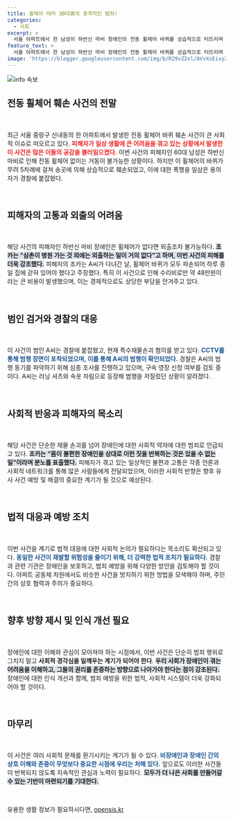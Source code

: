 ```yaml
---
title: 휠체어 테러 30대男의 충격적인 범죄!
categories:
  - 사회
excerpt: >
  서울 아파트에서 한 남성이 하반신 마비 장애인의 전동 휠체어 바퀴를 상습적으로 터뜨리며 논란이 일고 있다. 피해자의 조카는 외출 불가능한 상황이라며 분노의 목소리를 높였다. 과연 이 범죄의 진짜 동기는 무엇일까?
feature_text: >
  서울 아파트에서 한 남성이 하반신 마비 장애인의 전동 휠체어 바퀴를 상습적으로 터뜨리며 논란이 일고 있다. 피해자의 조카는 외출 불가능한 상황이라며 분노의 목소리를 높였다. 과연 이 범죄의 진짜 동기는 무엇일까?
image: 'https://blogger.googleusercontent.com/img/b/R29vZ2xl/AVvXsEixyZcFfHzMRdzZMjFBmAUKJYCLCGyLL1o632UiGVXcaFdKo_bkvkuCioo0uUKlGfBVcT3P84aROyZIXSBEx3Aw5nCQ3pTgDom1WDC4m8eifvWiAmWEEVb4x6G_l8C0QH225ldMjyaFvpxGEBGNO37VmDTDMHGhJPq73UglMfDca1-0aw/s1600/blogspot.png'
---
```


<p><img src="https://blogger.googleusercontent.com/img/b/R29vZ2xl/AVvXsEixyZcFfHzMRdzZMjFBmAUKJYCLCGyLL1o632UiGVXcaFdKo_bkvkuCioo0uUKlGfBVcT3P84aROyZIXSBEx3Aw5nCQ3pTgDom1WDC4m8eifvWiAmWEEVb4x6G_l8C0QH225ldMjyaFvpxGEBGNO37VmDTDMHGhJPq73UglMfDca1-0aw/s1600/blogspot.png" alt="info 속보" /></p>

<h2 data-ke-size="size26">전동 휠체어 훼손 사건의 전말</h2>

<p data-ke-size="size16">&nbsp;</p> 

<p>최근 서울 중랑구 신내동의 한 아파트에서 발생한 전동 휠체어 바퀴 훼손 사건이 큰 사회적 이슈로 떠오르고 있다. <b><span style="color: #ee2323;">피해자가 일상 생활에 큰 어려움을 겪고 있는 상황에서 발생한 이 사건은 많은 이들의 공감을 불러일으켰다.</span></b> 이번 사건의 피해자인 60대 남성은 하반신 마비로 인해 전동 휠체어 없이는 거동이 불가능한 상황이다. 하지만 이 휠체어의 바퀴가 무려 5차례에 걸쳐 송곳에 의해 상습적으로 훼손되었고, 이에 대한 폭행을 일삼은 용의자가 경찰에 붙잡혔다.</p>

<p data-ke-size="size16">&nbsp;</p> 

<h2 data-ke-size="size26">피해자의 고통과 외출의 어려움</h2>

<p data-ke-size="size16">&nbsp;</p> 

<p>해당 사건의 피해자인 하반신 마비 장애인은 휠체어가 없다면 외출조차 불가능하다. <b><span style="background-color: #21538527;">조카는 “삼촌이 병원 가는 것 외에는 외출하는 일이 거의 없다”고 하며, 이번 사건의 피해를 더욱 강조했다.</span></b> 피해자의 조카는 A씨가 다녀간 날, 휠체어 바퀴가 모두 파손되어 하루 종일 집에 갇혀 있어야 했다고 주장했다. 특히 이 사건으로 인해 수리비로만 약 48만원이라는 큰 비용이 발생했으며, 이는 경제적으로도 상당한 부담을 안겨주고 있다.</p>

<p data-ke-size="size16">&nbsp;</p>

<h2 data-ke-size="size26">범인 검거와 경찰의 대응</h2>

<p data-ke-size="size16">&nbsp;</p>

<p>이 사건의 범인 A씨는 경찰에 붙잡혔고, 현재 특수재물손괴 혐의를 받고 있다. <b><span style="color: #1a5490;">CCTV를 통해 범행 장면이 포착되었으며, 이를 통해 A씨의 범행이 확인되었다.</span></b> 경찰은 A씨의 범행 동기를 파악하기 위해 심층 조사를 진행하고 있으며, 구속 영장 신청 여부를 검토 중이다. A씨는 러닝 셔츠와 속옷 차림으로 등장해 범행을 저질렀던 상황이 알려졌다.</p>

<p data-ke-size="size16">&nbsp;</p>

<h2 data-ke-size="size26">사회적 반응과 피해자의 목소리</h2>

<p data-ke-size="size16">&nbsp;</p>

<p>해당 사건은 단순한 재물 손괴를 넘어 장애인에 대한 사회적 약자에 대한 범죄로 언급되고 있다. <b><span style="background-color: #21538527;">조카는 “몸이 불편한 장애인을 상대로 이런 짓을 반복하는 것은 있을 수 없는 일“이라며 분노를 표출했다.</span></b> 피해자가 겪고 있는 일상적인 불편과 고통은 각종 언론과 사회적 네트워크를 통해 많은 사람들에게 전달되었으며, 이러한 사회적 반향은 향후 유사 사건 예방 및 해결의 중요한 계기가 될 것으로 예상된다.</p>

<p data-ke-size="size16">&nbsp;</p>

<h2 data-ke-size="size26">법적 대응과 예방 조치</h2>

<p data-ke-size="size16">&nbsp;</p>

<p>이번 사건을 계기로 법적 대응에 대한 사회적 논의가 필요하다는 목소리도 확산되고 있다. <b><span style="color: #1a5490;">동일한 사건이 재발할 위험성을 줄이기 위해, 더 강력한 법적 조치가 필요하다.</span></b> 경찰과 관련 기관은 장애인을 보호하고, 범죄 예방을 위해 다양한 방안을 검토해야 할 것이다. 아파트 공동체 차원에서도 비슷한 사건을 방지하기 위한 방법을 모색해야 하며, 주민 간의 상호 협력과 주의가 중요하다.</p>

<p data-ke-size="size16">&nbsp;</p>

<h2 data-ke-size="size26">향후 방향 제시 및 인식 개선 필요</h2>

<p data-ke-size="size16">&nbsp;</p>

<p>장애인에 대한 이해와 관심이 모아져야 하는 시점에서, 이번 사건은 단순히 범죄 행위로 그치지 말고 <strong>사회적 경각심을 일깨우는 계기가 되어야 한다</strong>. <b><span style="background-color: #21538527;">우리 사회가 장애인이 겪는 어려움을 이해하고, 그들의 권리를 존중하는 방향으로 나아가야 한다는 점이 강조된다.</span></b> 장애인에 대한 인식 개선과 함께, 범죄 예방을 위한 법적, 사회적 시스템이 더욱 강화되어야 할 것이다.</p>

<p data-ke-size="size16">&nbsp;</p> 

<h2 data-ke-size="size26">마무리</h2>

<p data-ke-size="size16">&nbsp;</p>

<p>이 사건은 여러 사회적 문제를 환기시키는 계기가 될 수 있다. <b><span style="color: #1a5490;">비장애인과 장애인 간의 상호 이해와 존중이 무엇보다 중요한 시점에 우리는 처해 있다.</span></b> 앞으로도 이러한 사건들이 반복되지 않도록 지속적인 관심과 노력이 필요하다. <b><span style="background-color: #21538527;">모두가 더 나은 사회를 만들어갈 수 있는 기반이 마련되기를 기대한다.</span></b></p>

<p data-ke-size="size16">&nbsp;</p>
유용한 생활 정보가 필요하시다면, <a href="https://opensis.kr" rel="dofollow">opensis.kr</a>


